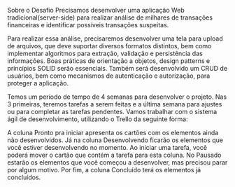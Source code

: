 Sobre o Desafio
Precisamos desenvolver uma aplicação Web tradicional(server-side) para realizar análise de milhares de transações financeiras e identificar possíveis transações suspeitas.

Para realizar essa análise, precisaremos desenvolver uma tela para upload de arquivos, que deve suportar diversos formatos distintos, bem como implementar algoritmos para extração, validação e persistência das informações. Boas práticas de orientação a objetos, design patterns e princípios SOLID serão essenciais. Também será desenvolvido um CRUD de usuários, bem como mecanismos de autenticação e autorização, para proteger a aplicação.

Temos um período de tempo de 4 semanas para desenvolver o projeto. Nas 3 primeiras, teremos tarefas a serem feitas e a última semana para ajustes ou para completar as tarefas pendentes. Vamos trabalhar com o sistema ágil de desenvolvimento, utilizando o Trello da seguinte forma:

A coluna Pronto pra iniciar apresenta os cartões com os elementos ainda não desenvolvidos. Já na coluna Desenvolvendo ficarão os elementos que você estiver desenvolvendo no momento. Ao iniciar uma tarefa, você poderá mover o cartão que contém a tarefa para esta coluna. No Pausado estarão os elementos que você começou a desenvolver, mas precisou parar por algum motivo. Por fim, a coluna Concluído terá os elementos já concluídos.
